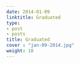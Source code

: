 ```yaml
---
date: 2014-01-09
linktitle: Graduated
type:
- post
- posts
title: Graduated
cover : "jan-09-2014.jpg"
weight: 10
---
```



